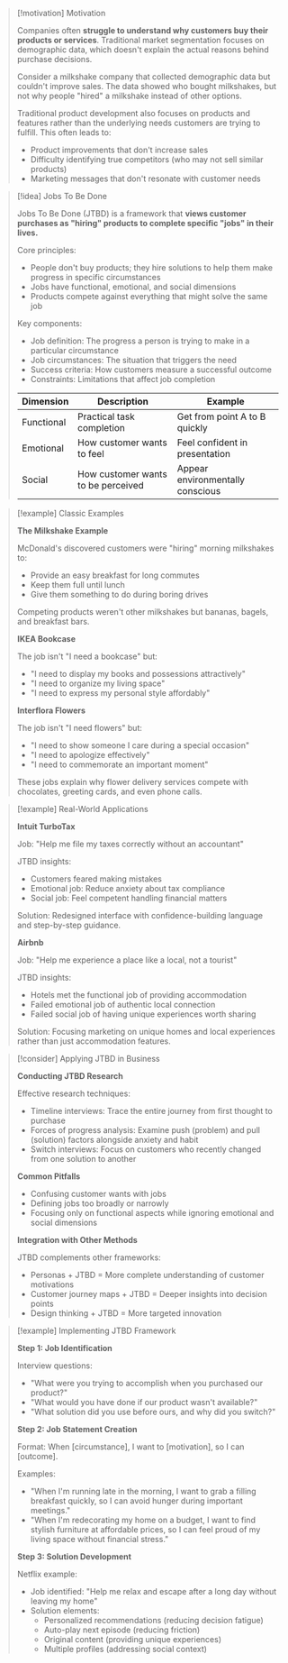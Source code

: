> [!motivation] Motivation
> 
> Companies often **struggle to understand why customers buy their products or services**. Traditional market segmentation focuses on demographic data, which doesn't explain the actual reasons behind purchase decisions.
> 
> Consider a milkshake company that collected demographic data but couldn't improve sales. The data showed who bought milkshakes, but not why people "hired" a milkshake instead of other options.
> 
> Traditional product development also focuses on products and features rather than the underlying needs customers are trying to fulfill. This often leads to:
> 
> - Product improvements that don't increase sales
> - Difficulty identifying true competitors (who may not sell similar products)
> - Marketing messages that don't resonate with customer needs

> [!idea] Jobs To Be Done
> 
> Jobs To Be Done (JTBD) is a framework that **views customer purchases as "hiring" products to complete specific "jobs" in their lives.**
> 
> Core principles:
> 
> - People don't buy products; they hire solutions to help them make progress in specific circumstances
> - Jobs have functional, emotional, and social dimensions
> - Products compete against everything that might solve the same job
> 
> Key components:
> 
> - Job definition: The progress a person is trying to make in a particular circumstance
> - Job circumstances: The situation that triggers the need
> - Success criteria: How customers measure a successful outcome
> - Constraints: Limitations that affect job completion
> 
> |Dimension|Description|Example|
> |---|---|---|
> |Functional|Practical task completion|Get from point A to B quickly|
> |Emotional|How customer wants to feel|Feel confident in presentation|
> |Social|How customer wants to be perceived|Appear environmentally conscious|

> [!example] Classic Examples
> 
> **The Milkshake Example**
> 
> McDonald's discovered customers were "hiring" morning milkshakes to:
> 
> - Provide an easy breakfast for long commutes
> - Keep them full until lunch
> - Give them something to do during boring drives
> 
> Competing products weren't other milkshakes but bananas, bagels, and breakfast bars.
> 
> **IKEA Bookcase**
> 
> The job isn't "I need a bookcase" but:
> 
> - "I need to display my books and possessions attractively"
> - "I need to organize my living space"
> - "I need to express my personal style affordably"
> 
> **Interflora Flowers**
> 
> The job isn't "I need flowers" but:
> 
> - "I need to show someone I care during a special occasion"
> - "I need to apologize effectively"
> - "I need to commemorate an important moment"
> 
> These jobs explain why flower delivery services compete with chocolates, greeting cards, and even phone calls.

> [!example] Real-World Applications
> 
> **Intuit TurboTax**
> 
> Job: "Help me file my taxes correctly without an accountant"
> 
> JTBD insights:
> 
> - Customers feared making mistakes
> - Emotional job: Reduce anxiety about tax compliance
> - Social job: Feel competent handling financial matters
> 
> Solution: Redesigned interface with confidence-building language and step-by-step guidance.
> 
> **Airbnb**
> 
> Job: "Help me experience a place like a local, not a tourist"
> 
> JTBD insights:
> 
> - Hotels met the functional job of providing accommodation
> - Failed emotional job of authentic local connection
> - Failed social job of having unique experiences worth sharing
> 
> Solution: Focusing marketing on unique homes and local experiences rather than just accommodation features.

> [!consider] Applying JTBD in Business
> 
> **Conducting JTBD Research**
> 
> Effective research techniques:
> 
> - Timeline interviews: Trace the entire journey from first thought to purchase
> - Forces of progress analysis: Examine push (problem) and pull (solution) factors alongside anxiety and habit
> - Switch interviews: Focus on customers who recently changed from one solution to another
> 
> **Common Pitfalls**
> 
> - Confusing customer wants with jobs
> - Defining jobs too broadly or narrowly
> - Focusing only on functional aspects while ignoring emotional and social dimensions
> 
> **Integration with Other Methods**
> 
> JTBD complements other frameworks:
> 
> - Personas + JTBD = More complete understanding of customer motivations
> - Customer journey maps + JTBD = Deeper insights into decision points
> - Design thinking + JTBD = More targeted innovation

> [!example] Implementing JTBD Framework
> 
> **Step 1: Job Identification**
> 
> Interview questions:
> 
> - "What were you trying to accomplish when you purchased our product?"
> - "What would you have done if our product wasn't available?"
> - "What solution did you use before ours, and why did you switch?"
> 
> **Step 2: Job Statement Creation**
> 
> Format: When [circumstance], I want to [motivation], so I can [outcome].
> 
> Examples:
> 
> - "When I'm running late in the morning, I want to grab a filling breakfast quickly, so I can avoid hunger during important meetings."
> - "When I'm redecorating my home on a budget, I want to find stylish furniture at affordable prices, so I can feel proud of my living space without financial stress."
> 
> **Step 3: Solution Development**
> 
> Netflix example:
> 
> - Job identified: "Help me relax and escape after a long day without leaving my home"
> - Solution elements:
>     - Personalized recommendations (reducing decision fatigue)
>     - Auto-play next episode (reducing friction)
>     - Original content (providing unique experiences)
>     - Multiple profiles (addressing social context)